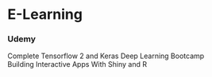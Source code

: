 # E-Learning
### Udemy 
Complete Tensorflow 2 and Keras Deep Learning Bootcamp                  
Building Interactive Apps With Shiny and R
